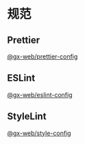 # 规范

## Prettier

[@gx-web/prettier-config](https://www.npmjs.com/package/@gx-web/prettier-config)

## ESLint

[@gx-web/eslint-config](https://www.npmjs.com/package/@gx-web/eslint-config)

## StyleLint

[@gx-web/style-config](https://www.npmjs.com/package/@gx-web/style-config)
